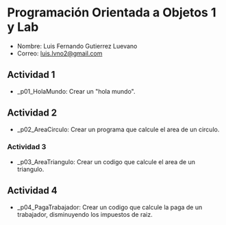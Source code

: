 # Programación Orientada a Objetos 1 y Lab

- Nombre: Luis Fernando Gutierrez Luevano
- Correo: luis.lvno2@gmail.com

## Actividad 1
- _p01_HolaMundo:
Crear un "hola mundo".

## Actividad 2
- _p02_AreaCirculo:
Crear un programa que calcule el area de un circulo.

### Actividad 3
- _p03_AreaTriangulo:
Crear un codigo que calcule el area de un triangulo.

## Actividad 4
- _p04_PagaTrabajador:
Crear un codigo que calcule la paga de un trabajador, disminuyendo los impuestos de raiz.
